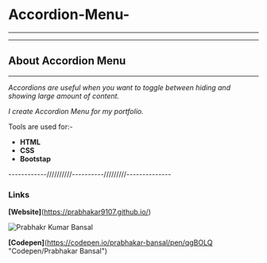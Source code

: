 # Accordion-Menu-

---
---

## __About Accordion Menu__
___

_Accordions are useful when you want to toggle between hiding and showing large amount of content._


_I create Accordion Menu for my portfolio._

Tools are used for:-
* __HTML__
* __CSS__
* __Bootstap__
  
------------//////////----------/////////--------------
### Links

**[Website]**(https://prabhakar9107.github.io/)

 ![Prabhakr Kumar Bansal](https://res.cloudinary.com/djnxdb9dr/image/upload/v1548192150/41955085_2229675423936147_1220212264766799872_o-c_scale_q_100_w_200.jpg)
 
 **[Codepen]**(https://codepen.io/prabhakar-bansal/pen/qgBOLQ "Codepen/Prabhakar Bansal")
    

  






